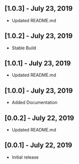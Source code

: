 ## [1.0.3] - July 23, 2019
* Updated README.md

## [1.0.2] - July 23, 2019
* Stable Build

## [1.0.1] - July 23, 2019
* Updated README.md

## [1.0.0] - July 23, 2019
* Added Documentation

## [0.0.2] - July 22, 2019
* Updated README.md

## [0.0.1] - July 22, 2019
* Initial release
